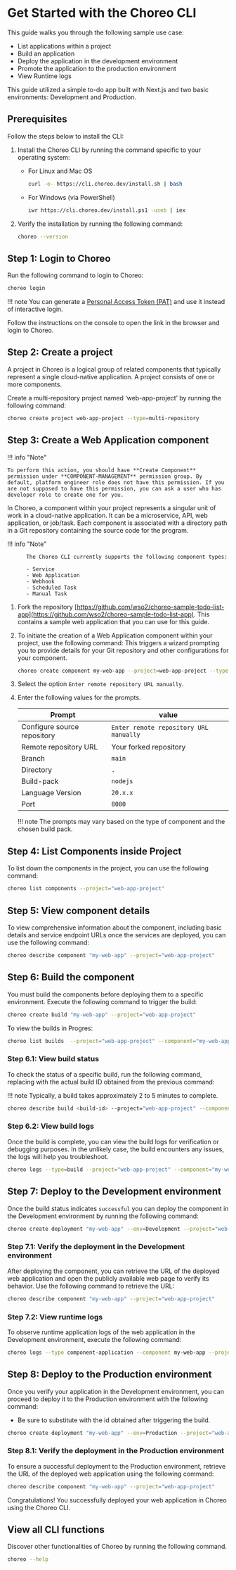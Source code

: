 # Get Started with the Choreo CLI 

This guide walks you through the following sample use case:

- List applications within a project
- Build an application
- Deploy the application in the development environment
- Promote the application to the production environment
- View Runtime logs

This guide utilized a simple to-do app built with Next.js and two basic environments: Development and Production.

## Prerequisites

Follow the steps below to install the CLI:  

1. Install the Choreo CLI by running the command specific to your operating system:

    - For Linux and Mac OS
        ``` sh
        curl -o- https://cli.choreo.dev/install.sh | bash
        ```

    - For Windows (via PowerShell)
        ``` sh
        iwr https://cli.choreo.dev/install.ps1 -useb | iex
        ```

2. Verify the installation by running the following command:

    ``` sh
    choreo --version
    ```

## Step 1: Login to Choreo 

Run the following command to login to Choreo:  

``` bash
choreo login
```

!!! note
    You can generate a [Personal Access Token (PAT)](./manage-authentication-with-personal-access-tokens.md) and use it instead of interactive login. 

Follow the instructions on the console to open the link in the browser and login to Choreo.

## Step 2: Create a project 

A project in Choreo is a logical group of related components that typically represent a single cloud-native application. A project consists of one or more components.

Create a multi-repository project named ‘web-app-project’ by running the following command:

``` sh
choreo create project web-app-project --type=multi-repository
```
## Step 3: Create a Web Application component

!!! info "Note"

    To perform this action, you should have **Create Component** permission under **COMPONENT-MANAGEMENT** permission group. By default, platform engineer role does not have this permission. If you are not supposed to have this permission, you can ask a user who has developer role to create one for you. 

In Choreo, a component within your project represents a singular unit of work in a cloud-native application. It can be a microservice, API, web application, or job/task. Each component is associated with a directory path in a Git repository containing the source code for the program.

!!! info "Note"

          The Choreo CLI currently supports the following component types:

          - Service
          - Web Application
          - Webhook
          - Scheduled Task
          - Manual Task

1. Fork the repository [https://github.com/wso2/choreo-sample-todo-list-app](https://github.com/wso2/choreo-sample-todo-list-app). This contains a sample web application that you can use for this guide. 

2. To initiate the creation of a Web Application component within your project, use the following command:
This triggers a wizard prompting you to provide details for your Git repository and other configurations for your component.

    ``` sh
    choreo create component my-web-app --project=web-app-project --type=webApp
    ```

3. Select the option `Enter remote repository URL manually`.
4. Enter the following values for the prompts.

    | Prompt                      | value                                  |
    |-----------------------------|----------------------------------------|
    | Configure source repository | `Enter remote repository URL manually` |
    | Remote repository URL       | Your forked repository                       |
    | Branch                      | `main`                                 |
    | Directory                   | `. `                                   |
    | Build-pack                  | `nodejs`                               |
    | Language Version            | `20.x.x`                               |
    | Port                        | `8080`                                 |
    
    !!! note
        The prompts may vary based on the type of component and the chosen build pack. 

## Step 4: List Components inside Project

To list down the components in the project, you can use the following command:

``` sh
choreo list components --project="web-app-project"
```

## Step 5: View component details

To view comprehensive information about the component, including basic details and service endpoint URLs once the services are deployed, you can use the following command:

``` sh
choreo describe component "my-web-app" --project="web-app-project"
```

## Step 6: Build the component

You must build the components before deploying them to a specific environment. Execute the following command to trigger the build:

``` sh
choreo create build "my-web-app" --project="web-app-project"
```

To view the builds in Progres:

```sh
choreo list builds  --project="web-app-project" --component="my-web-app"
```

### Step 6.1: View build status

To check the status of a specific build, run the following command, replacing <build-id> with the actual build ID obtained from the previous command:

!!! note 
    Typically, a build takes approximately 2 to 5 minutes to complete.

``` sh
choreo describe build <build-id> --project="web-app-project" --component="my-web-app"
```

### Step 6.2: View build logs

Once the build is complete, you can view the build logs for verification or debugging purposes. In the unlikely case, the build encounters any issues, the logs will help you troubleshoot.

``` sh
choreo logs --type=build --project="web-app-project" --component="my-web-app" --deployment-track="main" --build-id=<build_id>
```

## Step 7: Deploy to the Development environment

Once the build status indicates `successful` you can deploy the component in the Development environment by running the following command:

``` sh
choreo create deployment "my-web-app" --env=Development --project="web-app-project" --build-id=<build-id>
```

### Step 7.1: Verify the deployment in the Development environment

After deploying the component, you can retrieve the URL of the deployed web application and open the publicly available web page to verify its behavior. Use the following command to retrieve the URL:

``` bash
choreo describe component "my-web-app" --project="web-app-project"
```

### Step 7.2: View runtime logs

To observe runtime application logs of the web application in the Development environment, execute the following command:

``` sh
choreo logs --type component-application --component my-web-app --project web-app-project --env Development --follow
```

## Step 8: Deploy to the Production environment

Once you verify your application in the Development environment, you can proceed to deploy it to the Production environment with the following command: 

- Be sure to substitute <build-id> with the id obtained after triggering the build.

``` sh
choreo create deployment "my-web-app" --env=Production --project="web-app-project" --build-id=<build-id>
```

### Step 8.1: Verify the deployment in the Production environment

To ensure a successful deployment to the Production environment, retrieve the URL of the deployed web application using the following command:

``` sh
choreo describe component "my-web-app" --project="web-app-project"
``` 

Congratulations! You successfully deployed your web application in Choreo using the Choreo CLI. 

## View all CLI functions

Discover other functionalities of Choreo by running the following command.

``` sh
choreo --help
```

